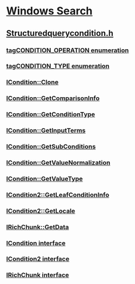 # [Windows Search](../_search/index.md)
## [Structuredquerycondition.h](index.md)
### [tagCONDITION_OPERATION enumeration](../structuredquerycondition/ne-structuredquerycondition-tagcondition_operation.md)
### [tagCONDITION_TYPE enumeration](../structuredquerycondition/ne-structuredquerycondition-tagcondition_type.md)
### [ICondition::Clone](../structuredquerycondition/nf-structuredquerycondition-icondition-clone.md)
### [ICondition::GetComparisonInfo](../structuredquerycondition/nf-structuredquerycondition-icondition-getcomparisoninfo.md)
### [ICondition::GetConditionType](../structuredquerycondition/nf-structuredquerycondition-icondition-getconditiontype.md)
### [ICondition::GetInputTerms](../structuredquerycondition/nf-structuredquerycondition-icondition-getinputterms.md)
### [ICondition::GetSubConditions](../structuredquerycondition/nf-structuredquerycondition-icondition-getsubconditions.md)
### [ICondition::GetValueNormalization](../structuredquerycondition/nf-structuredquerycondition-icondition-getvaluenormalization.md)
### [ICondition::GetValueType](../structuredquerycondition/nf-structuredquerycondition-icondition-getvaluetype.md)
### [ICondition2::GetLeafConditionInfo](../structuredquerycondition/nf-structuredquerycondition-icondition2-getleafconditioninfo.md)
### [ICondition2::GetLocale](../structuredquerycondition/nf-structuredquerycondition-icondition2-getlocale.md)
### [IRichChunk::GetData](../structuredquerycondition/nf-structuredquerycondition-irichchunk-getdata.md)
### [ICondition interface](../structuredquerycondition/nn-structuredquerycondition-icondition.md)
### [ICondition2 interface](../structuredquerycondition/nn-structuredquerycondition-icondition2.md)
### [IRichChunk interface](../structuredquerycondition/nn-structuredquerycondition-irichchunk.md)
